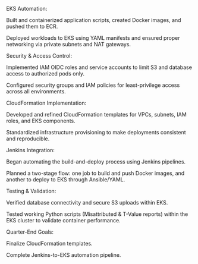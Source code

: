 EKS Automation:

Built and containerized application scripts, created Docker images, and pushed them to ECR.

Deployed workloads to EKS using YAML manifests and ensured proper networking via private subnets and NAT gateways.

Security & Access Control:

Implemented IAM OIDC roles and service accounts to limit S3 and database access to authorized pods only.

Configured security groups and IAM policies for least-privilege access across all environments.

CloudFormation Implementation:

Developed and refined CloudFormation templates for VPCs, subnets, IAM roles, and EKS components.

Standardized infrastructure provisioning to make deployments consistent and reproducible.

Jenkins Integration:

Began automating the build-and-deploy process using Jenkins pipelines.

Planned a two-stage flow: one job to build and push Docker images, and another to deploy to EKS through Ansible/YAML.

Testing & Validation:

Verified database connectivity and secure S3 uploads within EKS.

Tested working Python scripts (Misattributed & T-Value reports) within the EKS cluster to validate container performance.

Quarter-End Goals:

Finalize CloudFormation templates.

Complete Jenkins-to-EKS automation pipeline.
